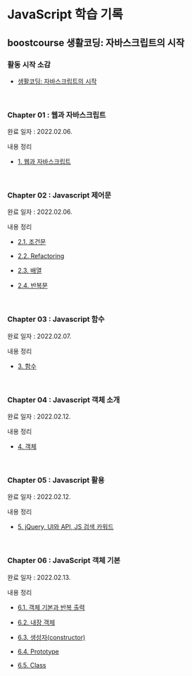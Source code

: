 # JavaScript 학습 기록

## boostcourse 생활코딩: 자바스크립트의 시작

### 활동 시작 소감

- [생활코딩: 자바스크립트의 시작](https://orchemi.github.io/js%20boostcourse/js_boostcourse_lifecoding_1/)

<br>

### Chapter 01 : 웹과 자바스크립트

완료 일자 : 2022.02.06.

내용 정리

- [1. 웹과 자바스크립트](https://orchemi.github.io/js%20boostcourse/js_boostcourse_lifecoding_2/)

<br>

### Chapter 02 : Javascript 제어문

완료 일자 : 2022.02.06.

내용 정리

- [2.1. 조건문](https://orchemi.github.io/js%20boostcourse/js_boostcourse_lifecoding_3/)

- [2.2. Refactoring](https://orchemi.github.io/js%20boostcourse/js_boostcourse_lifecoding_4/)

- [2.3. 배열](https://orchemi.github.io/js%20boostcourse/js_boostcourse_lifecoding_5/)

- [2.4. 반복문](https://orchemi.github.io/js%20boostcourse/js_boostcourse_lifecoding_6/)

<br>

### Chapter 03 : Javascript 함수

완료 일자 : 2022.02.07.

내용 정리

- [3. 함수](https://orchemi.github.io/js%20boostcourse/js_boostcourse_lifecoding_7/)

<br>

### Chapter 04 : Javascript 객체 소개

완료 일자 : 2022.02.12.

내용 정리

- [4. 객체](https://orchemi.github.io/js%20boostcourse/js_boostcourse_lifecoding_8/)

<br>

### Chapter 05 : Javascript 활용

완료 일자 : 2022.02.12.

내용 정리

- [5. jQuery, UI와 API, JS 검색 카워드](https://orchemi.github.io/js%20boostcourse/js_boostcourse_lifecoding_9/)

<br>

### Chapter 06 : JavaScript 객체 기본

완료 일자 : 2022.02.13.

내용 정리

- [6.1. 객체 기본과 반복 출력](https://orchemi.github.io/js%20boostcourse/js_boostcourse_lifecoding_10/)

- [6.2. 내장 객체](https://orchemi.github.io/js%20boostcourse/js_boostcourse_lifecoding_11/)

- [6.3. 생성자(constructor)](https://orchemi.github.io/js%20boostcourse/js_boostcourse_lifecoding_12/)

- [6.4. Prototype](https://orchemi.github.io/js%20boostcourse/js_boostcourse_lifecoding_13/)

- [6.5. Class](https://orchemi.github.io/js%20boostcourse/js_boostcourse_lifecoding_14/)
